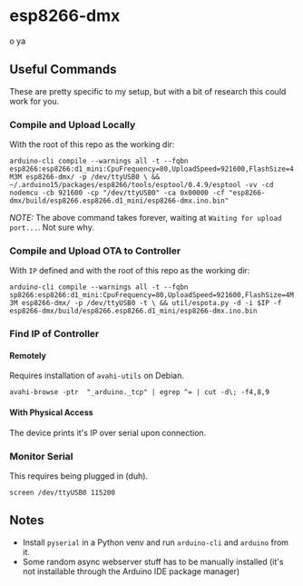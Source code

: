# esp8266-dmx
o ya

## Useful Commands
These are pretty specific to my setup, but with a bit of research this could work for you.

### Compile and Upload Locally
With the root of this repo as the working dir:

`arduino-cli compile --warnings all -t --fqbn esp8266:esp8266:d1_mini:CpuFrequency=80,UploadSpeed=921600,FlashSize=4M3M esp8266-dmx/ -p /dev/ttyUSB0 \
&& ~/.arduino15/packages/esp8266/tools/esptool/0.4.9/esptool -vv -cd nodemcu -cb 921600 -cp "/dev/ttyUSB0" -ca 0x00000 -cf "esp8266-dmx/build/esp8266.esp8266.d1_mini/esp8266-dmx.ino.bin"`

*NOTE:* The above command takes forever, waiting at `Waiting for upload port...`. Not sure why.

### Compile and Upload OTA to Controller
With `IP` defined and with the root of this repo as the working dir:

`arduino-cli compile --warnings all -t --fqbn sp8266:esp8266:d1_mini:CpuFrequency=80,UploadSpeed=921600,FlashSize=4M3M esp8266-dmx/ -p /dev/ttyUSB0 -t \
&& util/espota.py -d -i $IP -f esp8266-dmx/build/esp8266.esp8266.d1_mini/esp8266-dmx.ino.bin`

### Find IP of Controller

#### Remotely
Requires installation of `avahi-utils` on Debian.

`avahi-browse -ptr  "_arduino._tcp" | egrep ^= | cut -d\; -f4,8,9`

#### With Physical Access
The device prints it's IP over serial upon connection.

### Monitor Serial
This requires being plugged in (duh).

`screen /dev/ttyUSB0 115200`

## Notes
* Install `pyserial` in a Python venv and run `arduino-cli` and `arduino` from it.
* Some random async webserver stuff has to be manually installed (it's not installable through the Arduino IDE package manager)
